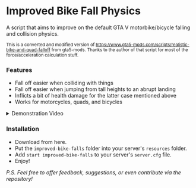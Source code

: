 # Improved Bike Fall Physics
A script that aims to improve on the default GTA V motorbike/bicycle falling and collision physics.

<small>This is a converted and modified version of https://www.gta5-mods.com/scripts/realistic-bike-and-quad-falloff from gta5-mods. Thanks to the author of that script for most of the force/acceleration calculation stuff.</small>

### Features
 - Fall off easier when colliding with things
- Fall off easier when jumping from tall heights to an abrupt landing
- Inflicts a bit of health damage for the latter case mentioned above
- Works for motorcycles, quads, and bicycles

<details>
<summary>Demonstration Video</summary>

https://www.youtube.com/watch?v=VYOWuaY0k3U

The video shows what happens when jumping off a tall building before installing the script and after.
</details>

### Installation
- Download from here.
- Put the ``improved-bike-falls`` folder into your server's ``resources`` folder.
- Add ``start improved-bike-falls`` to your server's ``server.cfg`` file.
- Enjoy!

*P.S. Feel free to offer feedback, suggestions, or even contribute via the repository!*
